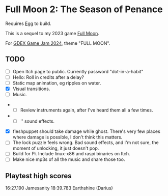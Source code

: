 # Full Moon 2: The Season of Penance

Requires [Egg](https://github.com/aksommerville/egg) to build.

This is a sequel to my 2023 game [Full Moon](https://github.com/aksommerville/fullmoon4).

For [GDEX Game Jam 2024](https://itch.io/jam/gdex-game-jam-2024), theme "FULL MOON".

## TODO

- [ ] Open Itch page to public. Currently password "dot-in-a-habit"
- [ ] Hello: Roll in credits after a delay?
- [ ] Static map animation, eg ripples on water.
- [x] Visual transitions.
- [ ] Music.
- - [ ] Review instruments again, after I've heard them all a few times.
- - [ ] '' sound effects.
- [x] fleshpuppet should take damage while ghost. There's very few places where damage is possible, I don't think this matters.
- [ ] The lock puzzle feels wrong. Bad sound effects, and I'm not sure, the moment of unlocking, it just doesn't pop.
- [ ] Build for Pi. Include linux-x86 and raspi binaries on Itch.
- [ ] Make nice mp3s of all the music and share those too.

## Playtest high scores

16:27.190 Jamesanity
18:39.783 Earthshine (Darius)
